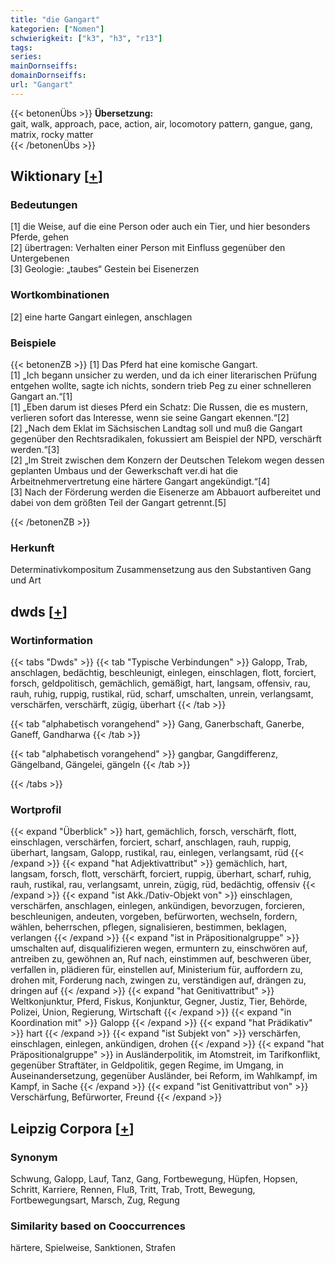 ```yaml
---
title: "die Gangart"
kategorien: ["Nomen"]
schwierigkeit: ["k3", "h3", "r13"]
tags:
series:
mainDornseiffs:
domainDornseiffs:
url: "Gangart"
---
```


{{< betonenÜbs >}}
**Übersetzung:**  
gait, walk, approach, pace, action, air, locomotory pattern, gangue, gang, matrix, rocky matter  
{{< /betonenÜbs >}}

## Wiktionary [[+](https://de.wiktionary.org/wiki/Gangart)]

### Bedeutungen
[1] die Weise, auf die eine Person oder auch ein Tier, und hier besonders Pferde, gehen  
[2] übertragen: Verhalten einer Person mit Einfluss gegenüber den Untergebenen  
[3] Geologie: „taubes“ Gestein bei Eisenerzen  

### Wortkombinationen
[2] eine harte Gangart einlegen, anschlagen  

### Beispiele
{{< betonenZB >}}
[1] Das Pferd hat eine komische Gangart.  
[1] „Ich begann unsicher zu werden, und da ich einer literarischen Prüfung entgehen wollte, sagte ich nichts, sondern trieb Peg zu einer schnelleren Gangart an.“[1]  
[1] „Eben darum ist dieses Pferd ein Schatz: Die Russen, die es mustern, verlieren sofort das Interesse, wenn sie seine Gangart ekennen.“[2]  
[2] „Nach dem Eklat im Sächsischen Landtag soll und muß die Gangart gegenüber den Rechtsradikalen, fokussiert am Beispiel der NPD, verschärft werden.“[3]  
[2] „Im Streit zwischen dem Konzern der Deutschen Telekom wegen dessen geplanten Umbaus und der Gewerkschaft ver.di hat die Arbeitnehmervertretung eine härtere Gangart angekündigt.“[4]  
[3] Nach der Förderung werden die Eisenerze am Abbauort aufbereitet und dabei von dem größten Teil der Gangart getrennt.[5]  

{{< /betonenZB >}}
### Herkunft
Determinativkompositum Zusammensetzung aus den Substantiven Gang und Art  



## dwds [[+](https://www.dwds.de/wb/Gangart)]

### Wortinformation
{{< tabs "Dwds" >}}
{{< tab "Typische Verbindungen" >}}
Galopp, Trab, anschlagen, bedächtig, beschleunigt, einlegen, einschlagen, flott, forciert, forsch, geldpolitisch, gemächlich, gemäßigt, hart, langsam, offensiv, rau, rauh, ruhig, ruppig, rustikal, rüd, scharf, umschalten, unrein, verlangsamt, verschärfen, verschärft, zügig, überhart
{{< /tab >}}

{{< tab "alphabetisch vorangehend" >}}
Gang, Ganerbschaft, Ganerbe, Ganeff, Gandharwa
{{< /tab >}}

{{< tab "alphabetisch vorangehend" >}}
gangbar, Gangdifferenz, Gängelband, Gängelei, gängeln
{{< /tab >}}

{{< /tabs >}}

### Wortprofil
{{< expand "Überblick" >}} hart, gemächlich, forsch, verschärft, flott, einschlagen, verschärfen, forciert, scharf, anschlagen, rauh, ruppig, überhart, langsam, Galopp, rustikal, rau, einlegen, verlangsamt, rüd {{< /expand >}}
{{< expand "hat Adjektivattribut" >}} gemächlich, hart, langsam, forsch, flott, verschärft, forciert, ruppig, überhart, scharf, ruhig, rauh, rustikal, rau, verlangsamt, unrein, zügig, rüd, bedächtig, offensiv {{< /expand >}}
{{< expand "ist Akk./Dativ-Objekt von" >}} einschlagen, verschärfen, anschlagen, einlegen, ankündigen, bevorzugen, forcieren, beschleunigen, andeuten, vorgeben, befürworten, wechseln, fordern, wählen, beherrschen, pflegen, signalisieren, bestimmen, beklagen, verlangen {{< /expand >}}
{{< expand "ist in Präpositionalgruppe" >}} umschalten auf, disqualifizieren wegen, ermuntern zu, einschwören auf, antreiben zu, gewöhnen an, Ruf nach, einstimmen auf, beschweren über, verfallen in, plädieren für, einstellen auf, Ministerium für, auffordern zu, drohen mit, Forderung nach, zwingen zu, verständigen auf, drängen zu, dringen auf {{< /expand >}}
{{< expand "hat Genitivattribut" >}} Weltkonjunktur, Pferd, Fiskus, Konjunktur, Gegner, Justiz, Tier, Behörde, Polizei, Union, Regierung, Wirtschaft {{< /expand >}}
{{< expand "in Koordination mit" >}} Galopp {{< /expand >}}
{{< expand "hat Prädikativ" >}} hart {{< /expand >}}
{{< expand "ist Subjekt von" >}} verschärfen, einschlagen, einlegen, ankündigen, drohen {{< /expand >}}
{{< expand "hat Präpositionalgruppe" >}} in Ausländerpolitik, im Atomstreit, im Tarifkonflikt, gegenüber Straftäter, in Geldpolitik, gegen Regime, im Umgang, in Auseinandersetzung, gegenüber Ausländer, bei Reform, im Wahlkampf, im Kampf, in Sache {{< /expand >}}
{{< expand "ist Genitivattribut von" >}} Verschärfung, Befürworter, Freund {{< /expand >}}

## Leipzig Corpora [[+](https://corpora.uni-leipzig.de/en/res?word=Gangart&corpusId=deu_newscrawl-public_2018)]


### Synonym
Schwung, Galopp, Lauf, Tanz, Gang, Fortbewegung, Hüpfen, Hopsen, Schritt, Karriere, Rennen, Fluß, Tritt, Trab, Trott, Bewegung, Fortbewegungsart, Marsch, Zug, Regung


### Similarity based on Cooccurrences
härtere, Spielweise, Sanktionen, Strafen


